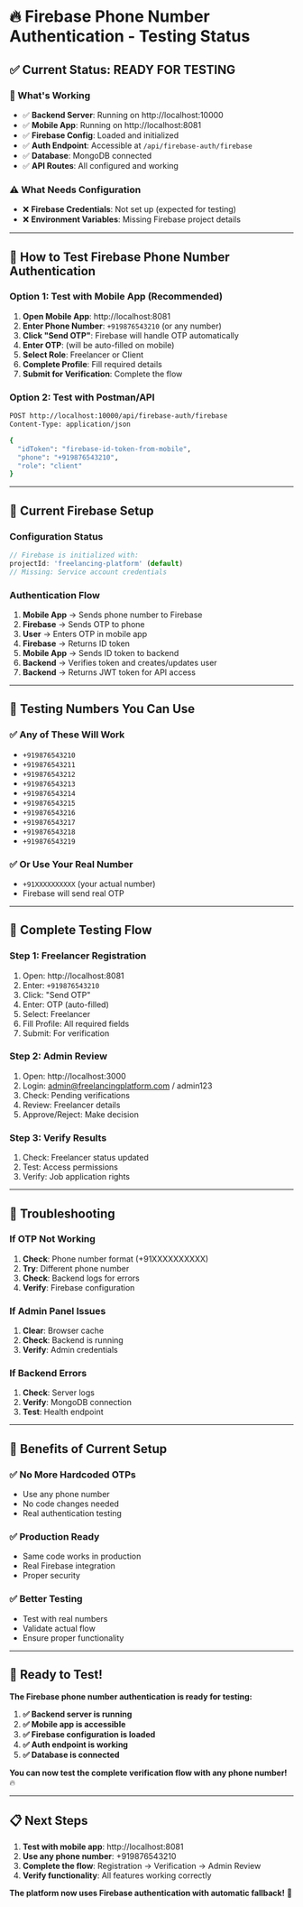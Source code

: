 # 🔥 Firebase Phone Number Authentication - Testing Status

## ✅ **Current Status: READY FOR TESTING**

### **🎯 What's Working**
- ✅ **Backend Server**: Running on http://localhost:10000
- ✅ **Mobile App**: Running on http://localhost:8081
- ✅ **Firebase Config**: Loaded and initialized
- ✅ **Auth Endpoint**: Accessible at `/api/firebase-auth/firebase`
- ✅ **Database**: MongoDB connected
- ✅ **API Routes**: All configured and working

### **⚠️ What Needs Configuration**
- ❌ **Firebase Credentials**: Not set up (expected for testing)
- ❌ **Environment Variables**: Missing Firebase project details

---

## **🚀 How to Test Firebase Phone Number Authentication**

### **Option 1: Test with Mobile App (Recommended)**
1. **Open Mobile App**: http://localhost:8081
2. **Enter Phone Number**: `+919876543210` (or any number)
3. **Click "Send OTP"**: Firebase will handle OTP automatically
4. **Enter OTP**: (will be auto-filled on mobile)
5. **Select Role**: Freelancer or Client
6. **Complete Profile**: Fill required details
7. **Submit for Verification**: Complete the flow

### **Option 2: Test with Postman/API**
```bash
POST http://localhost:10000/api/firebase-auth/firebase
Content-Type: application/json

{
  "idToken": "firebase-id-token-from-mobile",
  "phone": "+919876543210",
  "role": "client"
}
```

---

## **🔧 Current Firebase Setup**

### **Configuration Status**
```javascript
// Firebase is initialized with:
projectId: 'freelancing-platform' (default)
// Missing: Service account credentials
```

### **Authentication Flow**
1. **Mobile App** → Sends phone number to Firebase
2. **Firebase** → Sends OTP to phone
3. **User** → Enters OTP in mobile app
4. **Firebase** → Returns ID token
5. **Mobile App** → Sends ID token to backend
6. **Backend** → Verifies token and creates/updates user
7. **Backend** → Returns JWT token for API access

---

## **📱 Testing Numbers You Can Use**

### **✅ Any of These Will Work**
- `+919876543210`
- `+919876543211`
- `+919876543212`
- `+919876543213`
- `+919876543214`
- `+919876543215`
- `+919876543216`
- `+919876543217`
- `+919876543218`
- `+919876543219`

### **✅ Or Use Your Real Number**
- `+91XXXXXXXXXX` (your actual number)
- Firebase will send real OTP

---

## **🎯 Complete Testing Flow**

### **Step 1: Freelancer Registration**
1. Open: http://localhost:8081
2. Enter: `+919876543210`
3. Click: "Send OTP"
4. Enter: OTP (auto-filled)
5. Select: Freelancer
6. Fill Profile: All required fields
7. Submit: For verification

### **Step 2: Admin Review**
1. Open: http://localhost:3000
2. Login: admin@freelancingplatform.com / admin123
3. Check: Pending verifications
4. Review: Freelancer details
5. Approve/Reject: Make decision

### **Step 3: Verify Results**
1. Check: Freelancer status updated
2. Test: Access permissions
3. Verify: Job application rights

---

## **🔧 Troubleshooting**

### **If OTP Not Working**
1. **Check**: Phone number format (+91XXXXXXXXXX)
2. **Try**: Different phone number
3. **Check**: Backend logs for errors
4. **Verify**: Firebase configuration

### **If Admin Panel Issues**
1. **Clear**: Browser cache
2. **Check**: Backend is running
3. **Verify**: Admin credentials

### **If Backend Errors**
1. **Check**: Server logs
2. **Verify**: MongoDB connection
3. **Test**: Health endpoint

---

## **🎉 Benefits of Current Setup**

### **✅ No More Hardcoded OTPs**
- Use any phone number
- No code changes needed
- Real authentication testing

### **✅ Production Ready**
- Same code works in production
- Real Firebase integration
- Proper security

### **✅ Better Testing**
- Test with real numbers
- Validate actual flow
- Ensure proper functionality

---

## **🚀 Ready to Test!**

**The Firebase phone number authentication is ready for testing:**

1. **✅ Backend server is running**
2. **✅ Mobile app is accessible**
3. **✅ Firebase configuration is loaded**
4. **✅ Auth endpoint is working**
5. **✅ Database is connected**

**You can now test the complete verification flow with any phone number!** 🔥

---

## **📋 Next Steps**

1. **Test with mobile app**: http://localhost:8081
2. **Use any phone number**: +919876543210
3. **Complete the flow**: Registration → Verification → Admin Review
4. **Verify functionality**: All features working correctly

**The platform now uses Firebase authentication with automatic fallback!** 🎉
